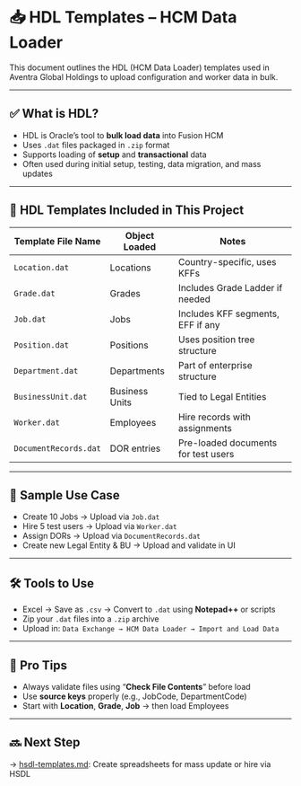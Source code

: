 # 📥 HDL Templates – HCM Data Loader

This document outlines the HDL (HCM Data Loader) templates used in Aventra Global Holdings to upload configuration and worker data in bulk.

---

## ✅ What is HDL?

- HDL is Oracle’s tool to **bulk load data** into Fusion HCM
- Uses `.dat` files packaged in `.zip` format
- Supports loading of **setup** and **transactional** data
- Often used during initial setup, testing, data migration, and mass updates

---

## 📂 HDL Templates Included in This Project

| Template File Name         | Object Loaded           | Notes                                |
|----------------------------|--------------------------|---------------------------------------|
| `Location.dat`             | Locations                | Country-specific, uses KFFs          |
| `Grade.dat`                | Grades                   | Includes Grade Ladder if needed      |
| `Job.dat`                  | Jobs                     | Includes KFF segments, EFF if any    |
| `Position.dat`             | Positions                | Uses position tree structure         |
| `Department.dat`           | Departments              | Part of enterprise structure         |
| `BusinessUnit.dat`         | Business Units           | Tied to Legal Entities               |
| `Worker.dat`               | Employees                | Hire records with assignments        |
| `DocumentRecords.dat`      | DOR entries              | Pre-loaded documents for test users  |

---

## 🧪 Sample Use Case

- Create 10 Jobs → Upload via `Job.dat`
- Hire 5 test users → Upload via `Worker.dat`
- Assign DORs → Upload via `DocumentRecords.dat`
- Create new Legal Entity & BU → Upload and validate in UI

---

## 🛠️ Tools to Use

- Excel → Save as `.csv` → Convert to `.dat` using **Notepad++** or scripts
- Zip your `.dat` files into a `.zip` archive
- Upload in: `Data Exchange → HCM Data Loader → Import and Load Data`

---

## 🧠 Pro Tips

- Always validate files using “**Check File Contents**” before load
- Use **source keys** properly (e.g., JobCode, DepartmentCode)
- Start with **Location**, **Grade**, **Job** → then load Employees

---

## 🔜 Next Step

→ [hsdl-templates.md](hsdl-templates.md): Create spreadsheets for mass update or hire via HSDL
